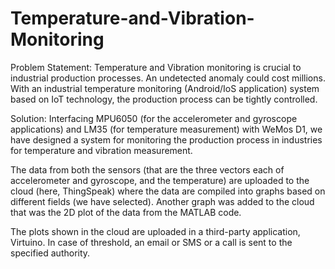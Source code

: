 # Temperature-and-Vibration-Monitoring
Problem Statement:
Temperature and Vibration monitoring is crucial to industrial production processes. An undetected anomaly could cost millions. With an industrial temperature monitoring (Android/IoS application) system based on IoT technology, the production process can be tightly controlled.

Solution:
Interfacing MPU6050 (for the accelerometer and gyroscope applications) and LM35 (for temperature measurement) with WeMos D1, we have designed a system for monitoring the production process in industries for temperature and vibration measurement.

The data from both the sensors (that are the three vectors each of accelerometer and gyroscope, and the temperature) are uploaded to the cloud (here, ThingSpeak) where the data are compiled into graphs based on different fields (we have selected). Another graph was added to the cloud that was the 2D plot of the data from the MATLAB code.

The plots shown in the cloud are uploaded in a third-party application, Virtuino. In case of threshold, an email or SMS or a call is sent to the specified authority.

